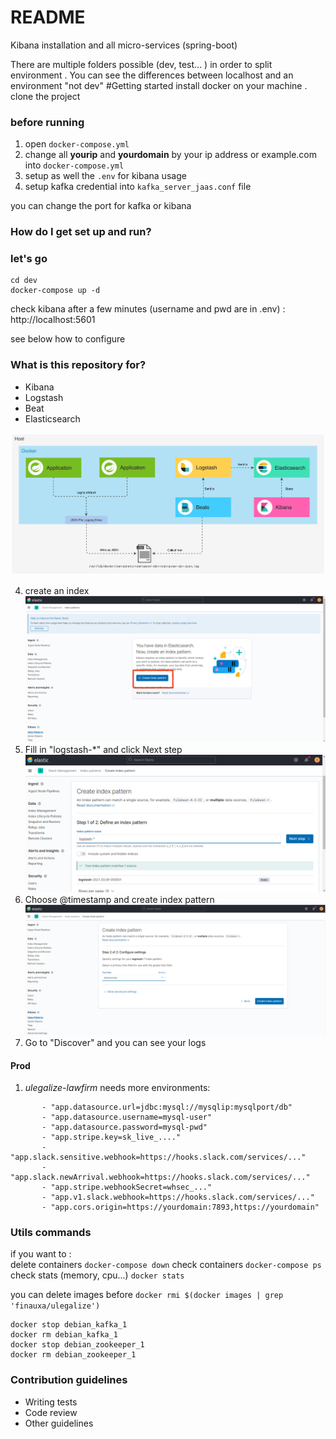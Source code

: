 # README #

Kibana installation and all micro-services (spring-boot)

There are multiple folders possible (dev, test... ) in order to split environment .
You can see the differences between localhost and an environment "not dev"
#Getting started
install docker on your machine .
clone the project

### before running
1. open `docker-compose.yml`
2. change all **yourip** and **yourdomain** by your ip address or example.com into `docker-compose.yml`
3. setup as well the `.env` for kibana usage
4. setup kafka credential into `kafka_server_jaas.conf` file

you can change the port for kafka or kibana
### How do I get set up and run? ###
### let's go
```
cd dev
docker-compose up -d
```

check kibana after a few minutes (username and pwd are in .env) :  
http://localhost:5601

see below how to configure

### What is this repository for? ###

* Kibana
* Logstash
* Beat
* Elasticsearch

![image](img/services-and-elastic-stack.png)

4. create an index 
   ![image](img/index.png)
5. Fill in "logstash-*" and click Next step
   ![image](img/index1.png)
6. Choose @timestamp and create index pattern
   ![image](img/index2.png)
7. Go to "Discover" and you can see your logs

#### Prod
1. *ulegalize-lawfirm* needs more environments: 

```
       - "app.datasource.url=jdbc:mysql://mysqlip:mysqlport/db"  
       - "app.datasource.username=mysql-user"  
       - "app.datasource.password=mysql-pwd"
       - "app.stripe.key=sk_live_...."
       - "app.slack.sensitive.webhook=https://hooks.slack.com/services/..."
       - "app.slack.newArrival.webhook=https://hooks.slack.com/services/..."
       - "app.stripe.webhookSecret=whsec_..."
       - "app.v1.slack.webhook=https://hooks.slack.com/services/..."
       - "app.cors.origin=https://yourdomain:7893,https://yourdomain"
```

### Utils commands ###
if you want to :  
delete containers
`
docker-compose down
`
check containers 
`
docker-compose ps
`
check stats (memory, cpu...) 
`
docker stats
`
  
you can delete images before
`
docker rmi $(docker images | grep 'finauxa/ulegalize')
`
```
docker stop debian_kafka_1
docker rm debian_kafka_1
docker stop debian_zookeeper_1
docker rm debian_zookeeper_1
```
### Contribution guidelines ###

* Writing tests
* Code review
* Other guidelines
